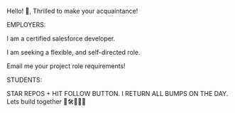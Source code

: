  
Hello! 👋, Thrilled to make your acquaintance!

EMPLOYERS: 

I am a certified salesforce developer.

I am seeking a flexible, and self-directed role. 

Email me your project role requirements!

STUDENTS: 

STAR REPOS + HIT FOLLOW BUTTON. I RETURN ALL BUMPS ON THE DAY. 
Lets build together 🧱🛠️👷🏻‍♀️

